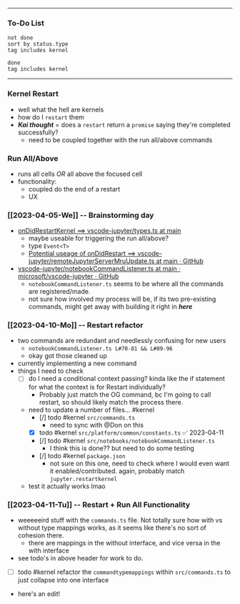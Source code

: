 
--- 
### To-Do List
```tasks
not done
sort by status.type
tag includes kernel
```
```tasks
done
tag includes kernel

```

--- 
### Kernel Restart
- well what the hell are kernels
- how do I `restart` them
- ***Kai thought*** = does a `restart` return a `promise` saying they're completed successfully? 
	- need to be coupled together with the run all/above commands

### Run All/Above
- runs all cells *OR* all above the focused cell
- functionality:
	- coupled do the end of a restart
	- UX

### [[2023-04-05-We]] -- Brainstorming day
- [onDidRestartKernel ==> vscode-jupyter/types.ts at main](https://github.com/microsoft/vscode-jupyter/blob/main/src/kernels/types.ts#L467)
	- maybe useable for triggering the run all/above?
	- type `Event<T>`
	- [Potential useage of onDidRestart ==> vscode-jupyter/remoteJupyterServerMruUpdate.ts at main · GitHub](https://github.com/microsoft/vscode-jupyter/blob/main/src/kernels/jupyter/connection/remoteJupyterServerMruUpdate.ts#L30)
- [vscode-jupyter/notebookCommandListener.ts at main · microsoft/vscode-jupyter · GitHub](https://github.com/microsoft/vscode-jupyter/blob/main/src/notebooks/notebookCommandListener.ts#L83)
	- `notebookCommandListener.ts` seems to be where all the commands are registered/made.
	- not sure how involved my process will be, if its two pre-existing commands, might get away with building it right in ***here*** 

### [[2023-04-10-Mo]] -- Restart refactor
- two commands are redundant and needlessly confusing for new users
	- `notebookCommandListener.ts L#70-81 && L#89-96` 
	- okay got those cleaned up
- currently implementing a new command
- things I need to check
	- [ ] do I need a conditional context passing? kinda like the if statement for what the context is for Restart individually?
		- Probably just match the OG command, bc I'm going to call restart, so should likely match the process there.
	- need to update a number of files... #kernel 
		- [/] todo #kernel  `src/commands.ts`
			- need to sync with @Don on this
		- [x] todo #kernel  `src/platform/common/constants.ts` ✅ 2023-04-11
		- [/] todo #kernel `src/notebooks/notebookCommandListener.ts`
			- I think this is done?? but need to do some testing
		- [/] todo #kernel  `package.json` 
			- not sure on this one, need to check where I would even want it enabled/contributed. again, probably match `jupyter.restartkernel`
	- test it actually works lmao

### [[2023-04-11-Tu]] -- Restart + Run All Functionality
- weeeeeird stuff with the `commands.ts` file. Not totally sure how with vs without type mappings works, as it seems like there's no sort of cohesion there. 
	- there are mappings in the without interface, and vice versa in the with interface
- see todo's in above header for work to do.
- [ ] todo #kernel refactor the `commandtypemappings` within `src/commands.ts` to just collapse into one interface
- here's an edit!